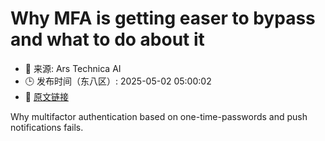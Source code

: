 # Why MFA is getting easer to bypass and what to do about it
- 📅 来源: Ars Technica AI
- 🕒 发布时间（东八区）: 2025-05-02 05:00:02
- 🔗 [原文链接](https://arstechnica.com/security/2025/05/phishing-attacks-that-defeat-mfa-are-easier-than-ever-so-what-are-we-to-do/)

Why multifactor authentication based on one-time-passwords and push notifications fails.
